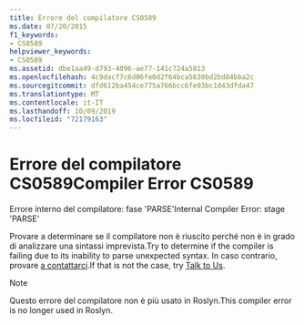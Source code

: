 ```yaml
---
title: Errore del compilatore CS0589
ms.date: 07/20/2015
f1_keywords:
- CS0589
helpviewer_keywords:
- CS0589
ms.assetid: dbe1aa49-d793-4096-ae77-141c724a5813
ms.openlocfilehash: 4c9dacf7c6d06fe0d2f64bca5630bd2bd84bba2c
ms.sourcegitcommit: dfd612ba454ce775a766bcc6fe93bc1d43dfda47
ms.translationtype: MT
ms.contentlocale: it-IT
ms.lasthandoff: 10/09/2019
ms.locfileid: "72179163"
---
```

# <a name="compiler-error-cs0589"></a><span data-ttu-id="c98d7-102">Errore del compilatore CS0589</span><span class="sxs-lookup"><span data-stu-id="c98d7-102">Compiler Error CS0589</span></span>

<span data-ttu-id="c98d7-103">Errore interno del compilatore: fase 'PARSE'</span><span class="sxs-lookup"><span data-stu-id="c98d7-103">Internal Compiler Error: stage 'PARSE'</span></span>

 <span data-ttu-id="c98d7-104">Provare a determinare se il compilatore non è riuscito perché non è in grado di analizzare una sintassi imprevista.</span><span class="sxs-lookup"><span data-stu-id="c98d7-104">Try to determine if the compiler is failing due to its inability to parse unexpected syntax.</span></span> <span data-ttu-id="c98d7-105">In caso contrario, provare [a contattarci](/visualstudio/ide/talk-to-us).</span><span class="sxs-lookup"><span data-stu-id="c98d7-105">If that is not the case, try [Talk to Us](/visualstudio/ide/talk-to-us).</span></span>
 
> [!NOTE]
> <span data-ttu-id="c98d7-106">Questo errore del compilatore non è più usato in Roslyn.</span><span class="sxs-lookup"><span data-stu-id="c98d7-106">This compiler error is no longer used in Roslyn.</span></span>
